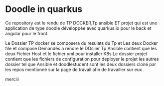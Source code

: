 # Doodle in quarkus

Ce repository est le rendu de TP DOCKER,Tp ansible ET projet qui est une application de type doodle développée avec quarkus.io pour le back et angular pour le front. 

Le Dossier TP docker se composera du resulats du Tp et Les deux Docker file et compose Demandés a rendre 
le DOsiier Tp Ansible contient que les deux Fichier Host et le fichier yml pour installer K8s
Le dossier projet contient que les fichiers de configuration pour deployer le projet 
les autres dossier tel que Ansible et doodlestudent sont les deux dossiers cloné par les repos mentionné sur la page de travail afin de travailler sur eux .



merciii
